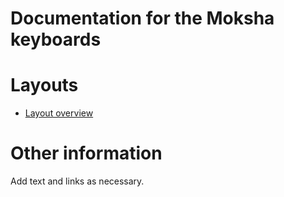 # Documentation for the Moksha keyboards


# Layouts

-   [Layout overview](layout.html)

# Other information

Add text and links as necessary.
